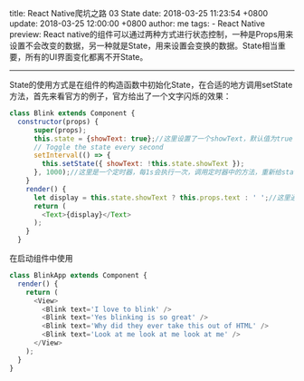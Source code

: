 title: React Native爬坑之路 03 State
date: 2018-03-25 11:23:54 +0800
update: 2018-03-25 12:00:00 +0800
author: me
tags:
    - React Native
preview: React native的组件可以通过两种方式进行状态控制，一种是Props用来设置不会改变的数据，另一种就是State，用来设置会变换的数据。State相当重要，所有的UI界面变化都离不开State。

---
State的使用方式是在组件的构造函数中初始化State，在合适的地方调用setState方法，首先来看官方的例子，官方给出了一个文字闪烁的效果：
```js
class Blink extends Component {
  constructor(props) {
      super(props);
      this.state = {showText: true};//这里设置了一个showText，默认值为true
      // Toggle the state every second
      setInterval(() => {
        this.setState({ showText: !this.state.showText });
      }, 1000);//这里是一个定时器，每1s会执行一次，调用定时器中的方法，重新给state赋值，注意this.state.showText是获取当前showText的值，同时需要注意的是调用this.setState()后回自动调用 render() 方法从而实现界面的刷新。
    }
    render() {
      let display = this.state.showText ? this.props.text : ' ';//这里通过showText 的值决定diaplay的值，如果为ture 则显示this.props.text属性的值，否则显示‘ ’，this.props.text为自定义属性，let等同于var；
      return (
        <Text>{display}</Text>
      );
    }
  }
```
在启动组件中使用
```js
class BlinkApp extends Component {
  render() {
    return (
      <View>
        <Blink text='I love to blink' />
        <Blink text='Yes blinking is so great' />
        <Blink text='Why did they ever take this out of HTML' />
        <Blink text='Look at me look at me look at me' />
      </View>
    );
  }
}
```
